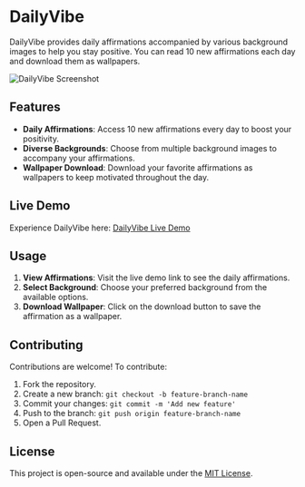 # DailyVibe

DailyVibe provides daily affirmations accompanied by various background images to help you stay positive. You can read 10 new affirmations each day and download them as wallpapers.

![DailyVibe Screenshot](https://shubham-393.github.io/DailyVibe/screenshot2.png)

## Features

- **Daily Affirmations**: Access 10 new affirmations every day to boost your positivity.
- **Diverse Backgrounds**: Choose from multiple background images to accompany your affirmations.
- **Wallpaper Download**: Download your favorite affirmations as wallpapers to keep motivated throughout the day.

## Live Demo

Experience DailyVibe here: [DailyVibe Live Demo](https://shubham-393.github.io/DailyVibe/)

## Usage

1. **View Affirmations**: Visit the live demo link to see the daily affirmations.
2. **Select Background**: Choose your preferred background from the available options.
3. **Download Wallpaper**: Click on the download button to save the affirmation as a wallpaper.

## Contributing

Contributions are welcome! To contribute:

1. Fork the repository.
2. Create a new branch: `git checkout -b feature-branch-name`
3. Commit your changes: `git commit -m 'Add new feature'`
4. Push to the branch: `git push origin feature-branch-name`
5. Open a Pull Request.

## License

This project is open-source and available under the [MIT License](LICENSE).
